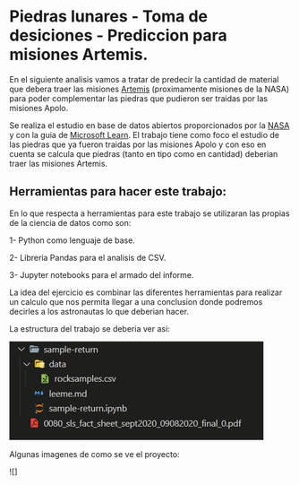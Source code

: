 # **Piedras lunares - Toma de desiciones - Prediccion para misiones Artemis.**

En el siguiente analisis vamos a tratar de predecir la cantidad de material que debera traer las misiones [Artemis](https://www.nasa.gov/specials/artemis/) (proximamente misiones de la NASA) para poder complementar las piedras que pudieron ser traidas por las misiones Apolo.

Se realiza el estudio en base de datos abiertos proporcionados por la [NASA](https://www.nasa.gov/) y con la guia de [Microsoft Learn](https://docs.microsoft.com/en-us/learn/).
El trabajo tiene como foco el estudio de las piedras que ya fueron traidas por las misiones Apolo y con eso en cuenta se calcula que piedras (tanto en tipo como en cantidad) deberian traer las misiones Artemis.

## **Herramientas para hacer este trabajo:**

En lo que respecta a herramientas para este trabajo se utilizaran las propias de la ciencia de datos como son:

  1- Python como lenguaje de base.
  
  2- Libreria Pandas para el analisis de CSV.
  
  3- Jupyter notebooks para el armado del informe.

La idea del ejercicio es combinar las diferentes herramientas para realizar un calculo que nos permita llegar a una conclusion donde podremos decirles a los astronautas lo que deberian hacer.

La estructura del trabajo se deberia ver asi:

![](https://github.com/DDRRAKKENN/proyecto-Artemis-Lunar/blob/master/estructura%20proyecto%20Artemis.jpg)

Algunas imagenes de como se ve el proyecto:

![]
